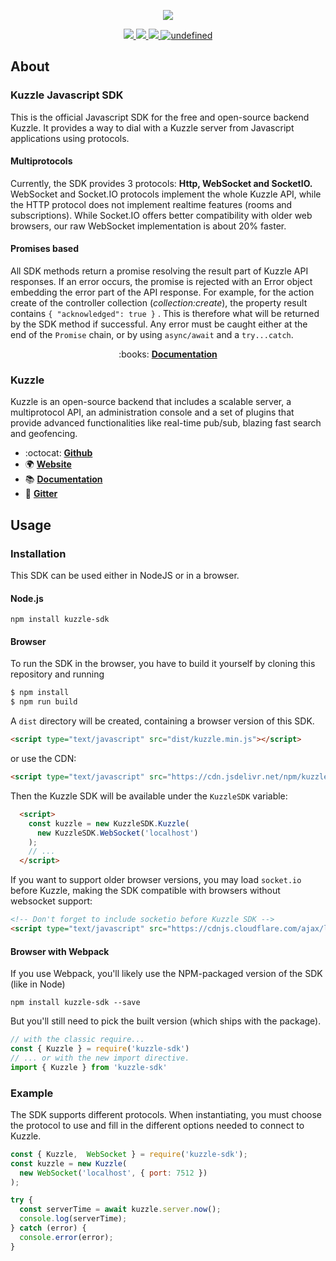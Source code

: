<p align="center">
  <img src="https://user-images.githubusercontent.com/7868838/53197334-3fdcdf00-361a-11e9-8ac4-85f164ee0561.png"/>
</p>
<p align="center">
  <a href="https://travis-ci.org/kuzzleio/sdk-javascript">
    <img src="https://travis-ci.org/kuzzleio/sdk-javascript.svg?branch=master"/>
  </a>
  <a href="https://codecov.io/gh/kuzzleio/sdk-javascript">
    <img src="https://codecov.io/gh/kuzzleio/sdk-javascript/branch/master/graph/badge.svg" />
  </a>
  <a href="https://david-dm.org/kuzzleio/sdk-javascript">
    <img src="https://david-dm.org/kuzzleio/sdk-javascript.svg" />
  </a>
  <a href="https://github.com/kuzzleio/sdk-javascript/blob/master/LICENSE">
    <img alt="undefined" src="https://img.shields.io/github/license/kuzzleio/sdk-javascript.svg?style=flat">
  </a>
</p>

## About

### Kuzzle Javascript SDK

This is the official Javascript SDK for the free and open-source backend Kuzzle. It provides a way to dial with a Kuzzle server from Javascript applications using protocols.

#### Multiprotocols

Currently, the SDK provides 3 protocols: __Http, WebSocket and SocketIO.__
WebSocket and Socket.IO protocols implement the whole Kuzzle API, while the HTTP protocol does not implement realtime features (rooms and subscriptions).
While Socket.IO offers better compatibility with older web browsers, our raw WebSocket implementation is about 20% faster.

#### Promises based

All SDK methods return a promise resolving the result part of Kuzzle API responses. If an error occurs, the promise is rejected with an Error object embedding the error part of the API response.
For example, for the action create of the controller collection (_collection:create_), the property result contains `{ "acknowledged": true }` . This is therefore what will be returned by the SDK method if successful.
Any error must be caught either at the end of the `Promise` chain, or by using `async/await` and a `try...catch`.

<p align="center">
  :books: <b><a href="https://docs-v2.kuzzle.io/sdk-references/js/6/">Documentation</a></b>
</p>

### Kuzzle

Kuzzle is an open-source backend that includes a scalable server, a multiprotocol API,
an administration console and a set of plugins that provide advanced functionalities like real-time pub/sub, blazing fast search and geofencing.

* :octocat: __[Github](https://github.com/kuzzleio/kuzzle)__
* :earth_africa: __[Website](https://kuzzle.io)__
* :books: __[Documentation](https://docs-v2.kuzzle.io)__
* :email: __[Gitter](https://gitter.im/kuzzleio/kuzzle)__

## Usage

### Installation

This SDK can be used either in NodeJS or in a browser.

#### Node.js 

```
npm install kuzzle-sdk
```

#### Browser

To run the SDK in the browser, you have to build it yourself by cloning this repository and running 
```bash
$ npm install
$ npm run build
````
A `dist` directory will be created, containing a browser version of this SDK.

```html
<script type="text/javascript" src="dist/kuzzle.min.js"></script>
```

or use the CDN:

```html
<script type="text/javascript" src="https://cdn.jsdelivr.net/npm/kuzzle-sdk@latest/dist/kuzzle.min.js"></script>
```

Then the Kuzzle SDK will be available under the `KuzzleSDK` variable:

```html
  <script>
    const kuzzle = new KuzzleSDK.Kuzzle(
      new KuzzleSDK.WebSocket('localhost')
    );
    // ...
  </script>
```

If you want to support older browser versions, you may load `socket.io` before Kuzzle, making the SDK compatible with browsers without websocket support:

```html
<!-- Don't forget to include socketio before Kuzzle SDK -->
<script type="text/javascript" src="https://cdnjs.cloudflare.com/ajax/libs/socket.io/2.0.3/socket.io.slim.js"></script>
```

#### Browser with Webpack

If you use Webpack, you'll likely use the NPM-packaged version of the SDK (like in Node)

```
npm install kuzzle-sdk --save
```

But you'll still need to pick the built version (which ships with the package).

```javascript
// with the classic require...
const { Kuzzle } = require('kuzzle-sdk')
// ... or with the new import directive.
import { Kuzzle } from 'kuzzle-sdk'
```

### Example

The SDK supports different protocols. When instantiating, 
you must choose the protocol to use and fill in the different options needed to connect to Kuzzle.  

```js
const { Kuzzle,  WebSocket } = require('kuzzle-sdk');
const kuzzle = new Kuzzle(
  new WebSocket('localhost', { port: 7512 })
);

try {
  const serverTime = await kuzzle.server.now();
  console.log(serverTime);
} catch (error) {
  console.error(error);
}
```

